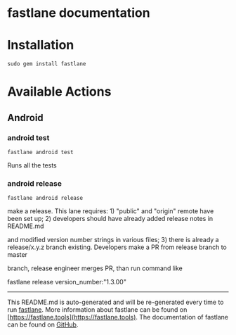 fastlane documentation
================
# Installation
```
sudo gem install fastlane
```
# Available Actions
## Android
### android test
```
fastlane android test
```
Runs all the tests
### android release
```
fastlane android release
```
make a release. This lane requires: 1) "public" and "origin" remote have been set up; 2) developers should have already added release notes in README.md

and modified version number strings in various files; 3) there is already a release/x.y.z branch existing. Developers make a PR from release branch to master

branch, release engineer merges PR, than run command like

 fastlane release version_number:"1.3.00"

----

This README.md is auto-generated and will be re-generated every time to run [fastlane](https://fastlane.tools).
More information about fastlane can be found on [https://fastlane.tools](https://fastlane.tools).
The documentation of fastlane can be found on [GitHub](https://github.com/fastlane/fastlane/tree/master/fastlane).